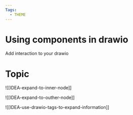 ```yaml
---
Tags:
  - THEME
---
```

# Using components in drawio

Add interaction to your drawio

# Topic


![[IDEA-expand-to-inner-node]]

![[IDEA-expand-to-outher-node]]

![[IDEA-use-drawio-tags-to-expand-information]]